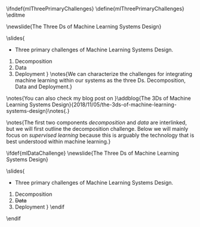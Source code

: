 \ifndef{mlThreePrimaryChallenges}
\define{mlThreePrimaryChallenges}
\editme

\newslide{The Three Ds of Machine Learning Systems Design}

\slides{
* Three primary challenges of Machine Learning Systems Design.
1. Decomposition
2. Data 
3. Deployment
}
\notes{We can characterize the challenges for integrating machine learning within our systems as the three Ds. Decomposition, Data and Deployment.}

\notes{You can also check my blog post on }\addblog{The 3Ds of Machine Learning Systems Design}{2018/11/05/the-3ds-of-machine-learning-systems-design}\notes{.}

\notes{The first two components *decomposition* and *data* are interlinked, but we will first outline the decomposition challenge. Below we will mainly focus on *supervised learning* because this is arguably the technology that is best understood within machine learning.}

\ifdef{mlDataChallenge}
\newslide{The Three Ds of Machine Learning Systems Design}

\slides{
* Three primary challenges of Machine Learning Systems Design.
1. Decomposition
2. <s>Data</s>
3. Deployment
}
\endif

\endif
